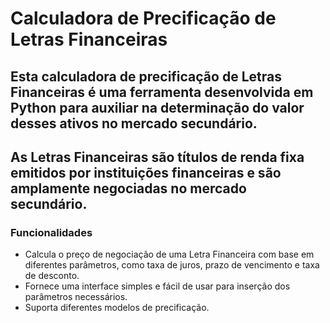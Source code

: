 # Calculadora de Precificação de Letras Financeiras

## Esta calculadora de precificação de Letras Financeiras é uma ferramenta desenvolvida em Python para auxiliar na determinação do valor desses ativos no mercado secundário. 

## As Letras Financeiras são títulos de renda fixa emitidos por instituições financeiras e são amplamente negociadas no mercado secundário.

### Funcionalidades
- Calcula o preço de negociação de uma Letra Financeira com base em diferentes parâmetros, como taxa de juros, prazo de vencimento e taxa de desconto.
- Fornece uma interface simples e fácil de usar para inserção dos parâmetros necessários.
- Suporta diferentes modelos de precificação.
